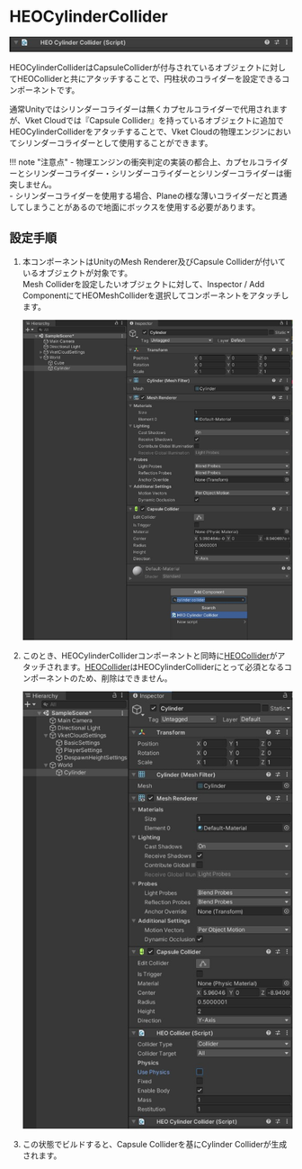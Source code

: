 # HEOCylinderCollider

![HEOMeshCollider_1](img/HEOCylinderCollider_01.jpg)

HEOCylinderColliderはCapsuleColliderが付与されているオブジェクトに対してHEOColliderと共にアタッチすることで、円柱状のコライダーを設定できるコンポーネントです。

通常Unityではシリンダーコライダーは無くカプセルコライダーで代用されますが、Vket Cloudでは『Capsule Collider』を持っているオブジェクトに追加でHEOCylinderColliderをアタッチすることで、Vket Cloudの物理エンジンにおいてシリンダーコライダーとして使用することができます。

!!! note "注意点"
    - 物理エンジンの衝突判定の実装の都合上、カプセルコライダーとシリンダーコライダー・シリンダーコライダーとシリンダーコライダーは衝突しません。<br>
    - シリンダーコライダーを使用する場合、Planeの様な薄いコライダーだと貫通してしまうことがあるので地面にボックスを使用する必要があります。 

## 設定手順

1. 本コンポーネントはUnityのMesh Renderer及びCapsule Colliderが付いているオブジェクトが対象です。<br>
Mesh Colliderを設定したいオブジェクトに対して、Inspector / Add ComponentにてHEOMeshColliderを選択してコンポーネントをアタッチします。

    ![HEOMeshCollider_2](img/HEOCylinderCollider_02.jpg)

1. このとき、HEOCylinderColliderコンポーネントと同時に[HEOCollider](./HEOCollider.md)がアタッチされます。[HEOCollider](./HEOCollider.md)はHEOCylinderColliderにとって必須となるコンポーネントのため、削除はできません。

    ![HEOMeshCollider_3](img/HEOCylinderCollider_03.jpg)

1. この状態でビルドすると、Capsule Colliderを基にCylinder Colliderが生成されます。
